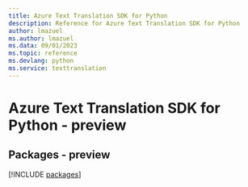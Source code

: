 ```yaml
---
title: Azure Text Translation SDK for Python
description: Reference for Azure Text Translation SDK for Python
author: lmazuel
ms.author: lmazuel
ms.data: 09/01/2023
ms.topic: reference
ms.devlang: python
ms.service: texttranslation
---
```

# Azure Text Translation SDK for Python - preview
## Packages - preview
[!INCLUDE [packages](text-translation-index.md)]